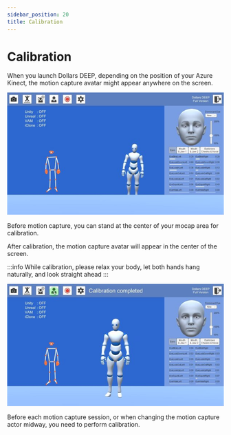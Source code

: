 ```yaml
---
sidebar_position: 20
title: Calibration
---
```


# Calibration

When you launch Dollars DEEP, depending on the position of your Azure Kinect, the motion capture avatar might appear anywhere on the screen.

![](../img/2023-10-20_20-10-50-519.jpg#center)

Before motion capture, you can stand at the center of your mocap area for calibration.

After calibration, the motion capture avatar will appear in the center of the screen.

:::info
While calibration, please relax your body, let both hands hang naturally, and look straight ahead
:::

![](../img/2023-10-20_20-10-50.jpg#center)

Before each motion capture session, or when changing the motion capture actor midway, you need to perform calibration.